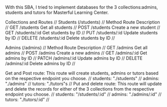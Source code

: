 With this SBA, I tried to implement databases for the 3 collections:admins, students and tutors for Masterful Learning Center. 

Collections and Routes
//
Students (/students)
//
Method	Route	Description
//
GET	/students 	Get all students
//
POST	/students	Create a new student
//
GET	/students/:id	Get students by ID
//
PUT	/students/:id	Update students by ID
//
DELETE	/students/:id	Delete students by ID
//
 
Admins (/admins)
//
Method	Route	Description
//
GET	/admins	Get all admins
//
POST	/admins	Create a new admins
//
GET	/admins/:id	Get admins by ID
//
PATCH	/admins/:id	Update admins by ID
//
DELETE	/admins/:id	Delete admins by ID
//

Get and Post route: This route will create students, admins or tutors based on the respective endpoint you choose. 
//
students: "./students" 
//
admins: "./admins"
//
tutors: "./tutors"s
//
Put and delete route: This route will update and delete the records for either of the 3 collections from the respective endpoint you choose. 
//
students: "/students/:id" 
//
admins: "./admins/:id"
//
tutors: "./tutors/:id"
//